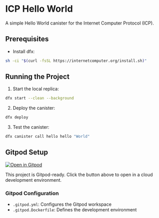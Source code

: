 # ICP Hello World

A simple Hello World canister for the Internet Computer Protocol (ICP).

## Prerequisites

- Install dfx: 
```bash
sh -ci "$(curl -fsSL https://internetcomputer.org/install.sh)"
```

## Running the Project

1. Start the local replica:
```bash
dfx start --clean --background
```

2. Deploy the canister:
```bash
dfx deploy
```

3. Test the canister:
```bash
dfx canister call hello hello "World"
```

## Gitpod Setup

[![Open in Gitpod](https://gitpod.io/button/open-in-gitpod.svg)](https://gitpod.io/#https://github.com/yourusername/icp-hello-world)

This project is Gitpod-ready. Click the button above to open in a cloud development environment.

### Gitpod Configuration

- `.gitpod.yml`: Configures the Gitpod workspace
- `.gitpod.Dockerfile`: Defines the development environment
